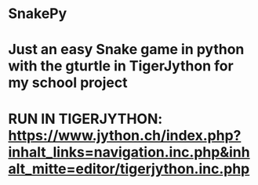 # SnakePy
# Just an easy Snake game in python with the gturtle in TigerJython for my school project
# RUN IN TIGERJYTHON: https://www.jython.ch/index.php?inhalt_links=navigation.inc.php&inhalt_mitte=editor/tigerjython.inc.php
